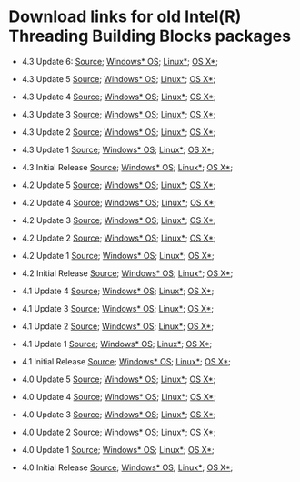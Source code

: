 # Download links for old Intel(R) Threading Building Blocks packages

* 4.3 Update 6: 
[Source](https://www.threadingbuildingblocks.org/sites/default/files/software_releases/source/tbb43_20150611oss_src.tgz); 
[Windows* OS](https://www.threadingbuildingblocks.org/sites/default/files/software_releases/windows/tbb43_20150611oss_win.zip);
[Linux*](https://www.threadingbuildingblocks.org/sites/default/files/software_releases/linux/tbb43_20150611oss_lin.tgz);
[OS X*](https://www.threadingbuildingblocks.org/sites/default/files/software_releases/mac/tbb43_20150611oss_osx.tgz);

* 4.3 Update 5 
[Source](https://www.threadingbuildingblocks.org/sites/default/files/software_releases/source/tbb43_20150424oss_src.tgz);
[Windows* OS](https://www.threadingbuildingblocks.org/sites/default/files/software_releases/windows/tbb43_20150424oss_win.zip);
[Linux*](https://www.threadingbuildingblocks.org/sites/default/files/software_releases/linux/tbb43_20150424oss_lin.tgz);
[OS X*](https://www.threadingbuildingblocks.org/sites/default/files/software_releases/mac/tbb43_20150424oss_osx.tgz);

* 4.3 Update 4 
[Source](https://www.threadingbuildingblocks.org/sites/default/files/software_releases/source/tbb43_20150316oss_src.tgz);
[Windows* OS](https://www.threadingbuildingblocks.org/sites/default/files/software_releases/windows/tbb43_20150316oss_win.zip);
[Linux*](https://www.threadingbuildingblocks.org/sites/default/files/software_releases/linux/tbb43_20150316oss_lin.tgz);
[OS X*](https://www.threadingbuildingblocks.org/sites/default/files/software_releases/mac/tbb43_20150316oss_osx.tgz);

* 4.3 Update 3 
[Source](https://www.threadingbuildingblocks.org/sites/default/files/software_releases/source/tbb43_20150209oss_src.tgz);
[Windows* OS](https://www.threadingbuildingblocks.org/sites/default/files/software_releases/windows/tbb43_20150209oss_win.zip);
[Linux*](https://www.threadingbuildingblocks.org/sites/default/files/software_releases/linux/tbb43_20150209oss_lin.tgz);
[OS X*](https://www.threadingbuildingblocks.org/sites/default/files/software_releases/mac/tbb43_20150209oss_osx.tgz);

* 4.3 Update 2 
[Source](https://www.threadingbuildingblocks.org/sites/default/files/software_releases/source/tbb43_20141204oss_src_0.tgz);
[Windows* OS](https://www.threadingbuildingblocks.org/sites/default/files/software_releases/windows/tbb43_20141204oss_win_1.zip);
[Linux*](https://www.threadingbuildingblocks.org/sites/default/files/software_releases/linux/tbb43_20141204oss_lin.tgz);
[OS X*](https://www.threadingbuildingblocks.org/sites/default/files/software_releases/mac/tbb43_20141204oss_osx_1.tgz);

* 4.3 Update 1 
[Source](https://www.threadingbuildingblocks.org/sites/default/files/software_releases/source/tbb43_20141023oss_src.tgz);
[Windows* OS](https://www.threadingbuildingblocks.org/sites/default/files/software_releases/windows/tbb43_20141023oss_win.zip);
[Linux*](https://www.threadingbuildingblocks.org/sites/default/files/software_releases/linux/tbb43_20141023oss_lin.tgz);
[OS X*](https://www.threadingbuildingblocks.org/sites/default/files/software_releases/mac/tbb43_20141023oss_osx.tgz);

* 4.3 Initial Release 
[Source](https://www.threadingbuildingblocks.org/sites/default/files/software_releases/source/tbb43_20140724oss_src.tgz);
[Windows* OS](https://www.threadingbuildingblocks.org/sites/default/files/software_releases/windows/tbb43_20140724oss_win.zip);
[Linux*](https://www.threadingbuildingblocks.org/sites/default/files/software_releases/linux/tbb43_20140724oss_lin.tgz);
[OS X*](https://www.threadingbuildingblocks.org/sites/default/files/software_releases/mac/tbb43_20140724oss_osx.tgz);

* 4.2 Update 5 
[Source](https://www.threadingbuildingblocks.org/sites/default/files/software_releases/source/tbb42_20140601oss_src.tgz);
[Windows* OS](https://www.threadingbuildingblocks.org/sites/default/files/software_releases/windows/tbb42_20140601oss_win.zip);
[Linux*](https://www.threadingbuildingblocks.org/sites/default/files/software_releases/linux/tbb42_20140601oss_lin.tgz);
[OS X*](https://www.threadingbuildingblocks.org/sites/default/files/software_releases/mac/tbb42_20140601oss_osx.tgz);

* 4.2 Update 4 
[Source](https://www.threadingbuildingblocks.org/sites/default/files/software_releases/source/tbb42_20140416oss_src.tgz);
[Windows* OS](https://www.threadingbuildingblocks.org/sites/default/files/software_releases/windows/tbb42_20140416oss_win.zip);
[Linux*](https://www.threadingbuildingblocks.org/sites/default/files/software_releases/linux/tbb42_20140416oss_lin.tgz);
[OS X*](https://www.threadingbuildingblocks.org/sites/default/files/software_releases/mac/tbb42_20140416oss_osx.tgz);

* 4.2 Update 3 
[Source](https://www.threadingbuildingblocks.org/sites/default/files/software_releases/source/tbb42_20140122oss_src.tgz);
[Windows* OS](https://www.threadingbuildingblocks.org/sites/default/files/software_releases/windows/tbb42_20140122oss_win.zip);
[Linux*](https://www.threadingbuildingblocks.org/sites/default/files/software_releases/linux/tbb42_20140122oss_lin.tgz);
[OS X*](https://www.threadingbuildingblocks.org/sites/default/files/software_releases/mac/tbb42_20140122oss_osx_0.tgz);

* 4.2 Update 2 
[Source](https://www.threadingbuildingblocks.org/sites/default/files/software_releases/source/tbb42_20131118oss_src.tgz);
[Windows* OS](https://www.threadingbuildingblocks.org/sites/default/files/software_releases/windows/tbb42_20131118oss_win.zip);
[Linux*](https://www.threadingbuildingblocks.org/sites/default/files/software_releases/linux/tbb42_20131118oss_lin.tgz);
[OS X*](https://www.threadingbuildingblocks.org/sites/default/files/software_releases/mac/tbb42_20131118oss_osx.tgz);

* 4.2 Update 1 
[Source](https://www.threadingbuildingblocks.org/sites/default/files/software_releases/source/tbb42_20131003oss_src.tgz);
[Windows* OS](https://www.threadingbuildingblocks.org/sites/default/files/software_releases/windows/tbb42_20131003oss_win.zip);
[Linux*](https://www.threadingbuildingblocks.org/sites/default/files/software_releases/linux/tbb42_20131003oss_lin.tgz);
[OS X*](https://www.threadingbuildingblocks.org/sites/default/files/software_releases/mac/tbb42_20131003oss_osx.tgz);

* 4.2 Initial Release 
[Source](https://www.threadingbuildingblocks.org/sites/default/files/software_releases/source/tbb42_20130725oss_src.tgz);
[Windows* OS](https://www.threadingbuildingblocks.org/sites/default/files/software_releases/windows/tbb42_20130725oss_win.zip);
[Linux*](https://www.threadingbuildingblocks.org/sites/default/files/software_releases/linux/tbb42_20130725oss_lin.tgz);
[OS X*](https://www.threadingbuildingblocks.org/sites/default/files/software_releases/mac/tbb42_20130725oss_osx.tgz);

* 4.1 Update 4 
[Source](https://www.threadingbuildingblocks.org/sites/default/files/software_releases/source/tbb41_20130613oss_src.tgz);
[Windows* OS](https://www.threadingbuildingblocks.org/sites/default/files/software_releases/windows/tbb41_20130613oss_win.zip);
[Linux*](https://www.threadingbuildingblocks.org/sites/default/files/software_releases/linux/tbb41_20130613oss_lin_0.tgz);
[OS X*](https://www.threadingbuildingblocks.org/sites/default/files/software_releases/mac/tbb41_20130613oss_osx.tgz);

* 4.1 Update 3 
[Source](https://www.threadingbuildingblocks.org/sites/default/files/software_releases/source/tbb41_20130314oss_src.tgz);
[Windows* OS](https://www.threadingbuildingblocks.org/sites/default/files/software_releases/windows/tbb41_20130314oss_win.zip);
[Linux*](https://www.threadingbuildingblocks.org/sites/default/files/software_releases/linux/tbb41_20130314oss_lin.tgz);
[OS X*](https://www.threadingbuildingblocks.org/sites/default/files/software_releases/mac/tbb41_20130314oss_osx.tgz);

* 4.1 Update 2 
[Source](https://www.threadingbuildingblocks.org/sites/default/files/software_releases/source/tbb41_20130116oss_src.tgz);
[Windows* OS](https://www.threadingbuildingblocks.org/sites/default/files/software_releases/windows/tbb41_20130116oss_win.zip);
[Linux*](https://www.threadingbuildingblocks.org/sites/default/files/software_releases/linux/tbb41_20130116oss_lin.tgz);
[OS X*](https://www.threadingbuildingblocks.org/sites/default/files/software_releases/mac/tbb41_20130116oss_osx.tgz);

* 4.1 Update 1 
[Source](https://www.threadingbuildingblocks.org/sites/default/files/software_releases/source/tbb41_20121003oss_src_1.tgz);
[Windows* OS](https://www.threadingbuildingblocks.org/sites/default/files/software_releases/windows/tbb41_20121003oss_win.zip);
[Linux*](https://www.threadingbuildingblocks.org/sites/default/files/software_releases/linux/tbb41_20121003oss_lin.tgz);
[OS X*](https://www.threadingbuildingblocks.org/sites/default/files/software_releases/mac/tbb41_20121003oss_osx.tgz);

* 4.1 Initial Release 
[Source](https://www.threadingbuildingblocks.org/sites/default/files/software_releases/source/tbb41_20120718oss_src.tgz);
[Windows* OS](https://www.threadingbuildingblocks.org/sites/default/files/software_releases/windows/tbb41_20120718oss_win.zip);
[Linux*](https://www.threadingbuildingblocks.org/sites/default/files/software_releases/linux/tbb41_20120718oss_lin.tgz);
[OS X*](https://www.threadingbuildingblocks.org/sites/default/files/software_releases/mac/tbb41_20120718oss_osx.tgz);

* 4.0 Update 5 
[Source](https://www.threadingbuildingblocks.org/sites/default/files/software_releases/source/tbb40_20120613oss_src.tgz);
[Windows* OS](https://www.threadingbuildingblocks.org/sites/default/files/software_releases/windows/tbb40_20120613oss_win.zip);
[Linux*](https://www.threadingbuildingblocks.org/sites/default/files/software_releases/linux/tbb40_20120613oss_lin_0.tgz);
[OS X*](https://www.threadingbuildingblocks.org/sites/default/files/software_releases/mac/tbb40_20120613oss_mac.tgz);

* 4.0 Update 4 
[Source](https://www.threadingbuildingblocks.org/sites/default/files/software_releases/source/tbb40_20120408oss_src.tgz);
[Windows* OS](https://www.threadingbuildingblocks.org/sites/default/files/software_releases/windows/tbb40_20120408oss_win.zip);
[Linux*](https://www.threadingbuildingblocks.org/sites/default/files/software_releases/linux/tbb40_20120408oss_lin_0.tgz);
[OS X*](https://www.threadingbuildingblocks.org/sites/default/files/software_releases/mac/tbb40_20120408oss_mac.tgz);

* 4.0 Update 3 
[Source](https://www.threadingbuildingblocks.org/sites/default/files/software_releases/source/tbb40_20120201oss_src.tgz);
[Windows* OS](https://www.threadingbuildingblocks.org/sites/default/files/software_releases/windows/tbb40_20120201oss_win_2.zip);
[Linux*](https://www.threadingbuildingblocks.org/sites/default/files/software_releases/linux/tbb40_20120201oss_lin_1.tgz);
[OS X*](https://www.threadingbuildingblocks.org/sites/default/files/software_releases/mac/tbb40_20120201oss_mac_0.tgz);

* 4.0 Update 2 
[Source](https://www.threadingbuildingblocks.org/sites/default/files/software_releases/source/tbb40_20111130oss_src.tgz);
[Windows* OS](https://www.threadingbuildingblocks.org/sites/default/files/software_releases/windows/tbb40_20111130oss_win.zip);
[Linux*](https://www.threadingbuildingblocks.org/sites/default/files/software_releases/linux/tbb40_20111130oss_lin.tgz);
[OS X*](https://www.threadingbuildingblocks.org/sites/default/files/software_releases/mac/tbb40_20111130oss_mac.tgz);

* 4.0 Update 1 
[Source](https://www.threadingbuildingblocks.org/sites/default/files/software_releases/source/tbb40_20111003oss_src.tgz);
[Windows* OS](https://www.threadingbuildingblocks.org/sites/default/files/software_releases/windows/tbb40_20111003oss_win.zip);
[Linux*](https://www.threadingbuildingblocks.org/sites/default/files/software_releases/linux/tbb40_20111003oss_lin_0.tgz);
[OS X*](https://www.threadingbuildingblocks.org/sites/default/files/software_releases/mac/tbb40_20111003oss_mac.tgz);

* 4.0 Initial Release 
[Source](https://www.threadingbuildingblocks.org/sites/default/files/software_releases/source/tbb40_20110809oss_src.tgz);
[Windows* OS](https://www.threadingbuildingblocks.org/sites/default/files/software_releases/windows/tbb40_20110809oss_win.zip);
[Linux*](https://www.threadingbuildingblocks.org/sites/default/files/software_releases/linux/tbb40_20110809oss_lin.tgz);
[OS X*](https://www.threadingbuildingblocks.org/sites/default/files/software_releases/mac/tbb40_20110809oss_mac.tgz);
